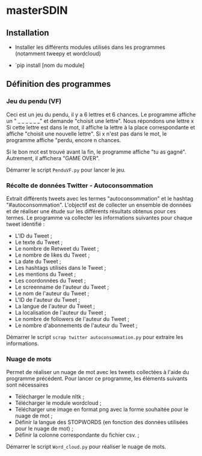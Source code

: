 # masterSDIN

## Installation

- Installer les différents modules utilisés dans les programmes (notamment tweepy et wordcloud)

- `pip install [nom du module]

## Définition des programmes

### Jeu du pendu (VF)

Ceci est un jeu du pendu, il y a 6 lettres et 6 chances. Le programme affiche un " _ _ _ _ _ _" et demande "choisit une lettre".
Nous répondons une lettre x Si cette lettre est dans le mot, il affiche la lettre à la place correspondante et affiche "choisit une nouvelle lettre". Si x n'est pas dans le mot, le programme affiche "perdu, encore n chances. 

Si le bon mot est trouvé avant la fin, le programme affiche "tu as gagné". Autrement, il affichera "GAME OVER".

Démarrer le script `PenduVF.py` pour lancer le jeu.


### Récolte de données Twitter - Autoconsommation

Extrait différents tweets avec les termes "autoconsommation" et le hashtag "#autoconsommation". L'objectif est de collecter un ensemble de données et de réaliser une étude sur les différents résultats obtenus pour ces termes. Le programme va collecter les informations suivantes pour chaque tweet identifié :

* L'ID du Tweet ;
* Le texte du Tweet ;
* Le nombre de Retweet du Tweet ;
* Le nombre de likes du Tweet ;
* La date du Tweet ;
* Les hashtags utilisés dans le Tweet ;
* Les mentions du Tweet ;
* Les coordonnées du Tweet ;
* Le screenname de l'auteur du Tweet ;
* Le nom de l'auteur du Tweet ;
* L'ID de l'auteur du Tweet ;
* La langue de l'auteur du Tweet ;
* La localisation de l'auteur du Tweet ;
* Le nombre de followers de l'auteur du Tweet ;
* Le nombre d'abonnements de l'auteur du Tweet ;


Démarrer le script `scrap twitter autoconsommation.py` pour extraire les informations.

### Nuage de mots

Permet de réaliser un nuage de mot avec les tweets collectées à l'aide du programme précédent.
Pour lancer ce programme, les éléments suivants sont nécessaires

* Télécharger le module nltk ;
* Télécharger le module wordcloud ;
* Télécharger une image en format png avec la forme souhaitée pour le nuage de mot ;
* Définir la langue des STOPWORDS (en fonction des données utilisées pour le nuage de mot) ;
* Définir la colonne correspondante du fichier csv. ;

Démarrer le script `Word_cloud.py` pour réaliser le nuage de mots.

